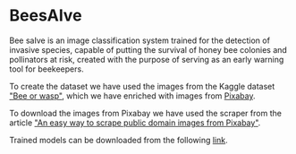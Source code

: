 # BeesAIve
Bee saIve is an image classification system trained for the detection of invasive species, capable of putting the survival of honey bee colonies and pollinators at risk, created with the purpose of serving as an early warning tool for beekeepers.

To create the dataset we have used the images from the Kaggle dataset ["Bee or wasp"](https://www.kaggle.com/jerzydziewierz/bee-vs-wasp), which we have enriched with images from [Pixabay](https://pixabay.com/es/).

To download the images from Pixabay we have used the scraper from the article ["An easy way to scrape public domain images from Pixabay"](https://dev.to/cihankoseoglu_84/an-easy-way-to-scrape-public-domain-images-from-pixabay-5eeb).

Trained models can be downloaded from the following [link](https://drive.google.com/drive/folders/1BrrobOFMfg_enQLyQI-XeMVydv1Izvcn?usp=sharing).
